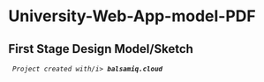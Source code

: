 # University-Web-App-model-PDF
>>>
## First Stage Design Model/Sketch


<code> <i>Project created with/i> <b>balsamiq.cloud</b> </code>
